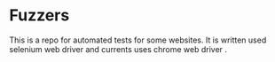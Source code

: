 # Fuzzers
This is a repo for automated tests for some websites. It is written used selenium web driver and currents uses chrome web driver .
